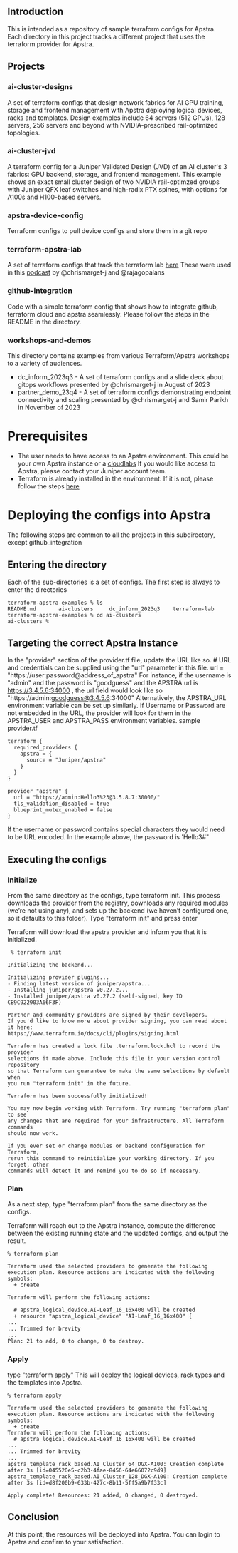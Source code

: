 ## Introduction
This is intended as a repository of sample terraform configs for Apstra.
Each directory in this project tracks a different project that uses the terraform provider for Apstra.

## Projects
### ai-cluster-designs
A set of terraform configs that design network fabrics for AI GPU training, storage and frontend management with Apstra deploying logical devices, racks and templates. Design examples include 64 servers (512 GPUs), 128 servers, 256 servers and beyond with NVIDIA-prescribed rail-optimized topologies.
### ai-cluster-jvd
A terraform config for a Juniper Validated Design (JVD) of an AI cluster's 3 fabrics: GPU backend, storage, and frontend management. This example shows an exact small cluster design of two NVIDIA rail-optimzed groups with Juniper QFX leaf switches and high-radix PTX spines, with options for A100s and H100-based servers.
### apstra-device-config
Terraform configs to pull device configs and store them in a git repo
### terraform-apstra-lab
A set of terraform configs that track the terraform lab [here](https://cloudlabs.apstra.com/labguide/Cloudlabs/4.1.2/lab-terraform/labTF-1-intro.html)
These were used in this [podcast](https://youtu.be/oD3-8CPO9MA) by @chrismarget-j and @rajagopalans
### github-integration
Code with a simple terraform config that shows how to integrate github, terraform cloud and apstra seamlessly.
Please follow the steps in the README in the directory.
### workshops-and-demos
This directory contains examples from various Terraform/Apstra workshops to a variety of audiences. 
* dc_inform_2023q3 - A set of terraform configs and a slide deck about gitops workflows presented by @chrismarget-j in August of 2023
* partner_demo_23q4 - A set of terraform configs demonstrating endpoint connectivity and scaling presented by @chrismarget-j and Samir Parikh in November of 2023


# Prerequisites
* The user needs to have access to an Apstra environment.
  This could be your own Apstra instance or a [cloudlabs](https://cloudlabs.apstra.com/)
  If you would like access to Apstra, please contact your Juniper account team.
* Terraform is already installed in the environment.
  If it is not, please follow the steps [here](https://developer.hashicorp.com/terraform/tutorials/aws-get-started/install-cli)

# Deploying the configs into Apstra

The following steps are common to all the projects in this subdirectory, except github_integration

## Entering the directory

Each of the sub-directories is a set of configs. 
The first step is always to enter the directories
```
terraform-apstra-examples % ls
README.md		ai-clusters		dc_inform_2023q3	terraform-lab
terraform-apstra-examples % cd ai-clusters
ai-clusters % 
```

## Targeting the correct Apstra Instance

In the "provider" section of the provider.tf file,  update the URL like so. # URL and credentials can be supplied using
the "url" parameter in this file.
url = "https://user:password@address_of_apstra"
For instance, if the username is "admin" and the password is "goodguess" and the APSTRA url is https://3.4.5.6:34000 ,
the url field would look like so "https://admin:goodguess@3.4.5.6:34000"
Alternatively, the APSTRA_URL environment variable can be set up similarly.
If Username or Password are not embedded in the URL, the provider will look
for them in the APSTRA_USER and APSTRA_PASS environment variables.
sample provider.tf
```
terraform {
  required_providers {
    apstra = {
      source = "Juniper/apstra"
    }
  }
}

provider "apstra" {
  url = "https://admin:Hello3%23@3.5.8.7:30000/"
  tls_validation_disabled = true
  blueprint_mutex_enabled = false
}
```

If the username or password contains special characters they would need to be URL encoded.
In the example above, the password is 'Hello3#"

## Executing the configs

### Initialize
From the same directory as the configs, type terraform init. This process downloads the provider from the registry,
downloads any required modules (we’re not using any), and sets up the backend (we haven’t configured one, so it defaults
to this folder).
Type "terraform init" and press enter

Terraform will download the apstra provider and inform you that it is initialized.
```
 % terraform init

Initializing the backend...

Initializing provider plugins...
- Finding latest version of juniper/apstra...
- Installing juniper/apstra v0.27.2...
- Installed juniper/apstra v0.27.2 (self-signed, key ID CB9C922903A66F3F)

Partner and community providers are signed by their developers.
If you'd like to know more about provider signing, you can read about it here:
https://www.terraform.io/docs/cli/plugins/signing.html

Terraform has created a lock file .terraform.lock.hcl to record the provider
selections it made above. Include this file in your version control repository
so that Terraform can guarantee to make the same selections by default when
you run "terraform init" in the future.

Terraform has been successfully initialized!

You may now begin working with Terraform. Try running "terraform plan" to see
any changes that are required for your infrastructure. All Terraform commands
should now work.

If you ever set or change modules or backend configuration for Terraform,
rerun this command to reinitialize your working directory. If you forget, other
commands will detect it and remind you to do so if necessary.
```

### Plan

As a next step, type "terraform plan" from the same directory as the configs.

Terraform will reach out to the Apstra instance, compute the difference between the existing running state and the updated configs, and output the result.

```
% terraform plan

Terraform used the selected providers to generate the following execution plan. Resource actions are indicated with the following symbols:
  + create

Terraform will perform the following actions:

  # apstra_logical_device.AI-Leaf_16_16x400 will be created
  + resource "apstra_logical_device" "AI-Leaf_16_16x400" {
...
... Trimmed for brevity
...
Plan: 21 to add, 0 to change, 0 to destroy.
```

### Apply

type "terraform apply"
This will deploy the logical devices, rack types and the templates into Apstra.
```
% terraform apply

Terraform used the selected providers to generate the following execution plan. Resource actions are indicated with the following symbols:
  + create
Terraform will perform the following actions:
  # apstra_logical_device.AI-Leaf_16_16x400 will be created
...
... Trimmed for brevity
...
apstra_template_rack_based.AI_Cluster_64_DGX-A100: Creation complete after 3s [id=045520e5-c2b3-4fae-8456-64e66072c9d9]
apstra_template_rack_based.AI_Cluster_128_DGX-A100: Creation complete after 3s [id=d8f200b9-633b-427c-8b11-5ff5a9b7f33c]

Apply complete! Resources: 21 added, 0 changed, 0 destroyed.
```

## Conclusion

At this point, the resources will be deployed into Apstra.
You can login to Apstra and confirm to your satisfaction.
